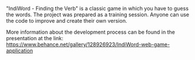 "IndiWord - Finding the Verb" is a classic game in which you have to guess the words. The project was prepared as a training session. Anyone can use the code to improve and create their own version.

More information about the development process can be found in the presentation at the link: https://www.behance.net/gallery/128926923/IndiWord-web-game-application
